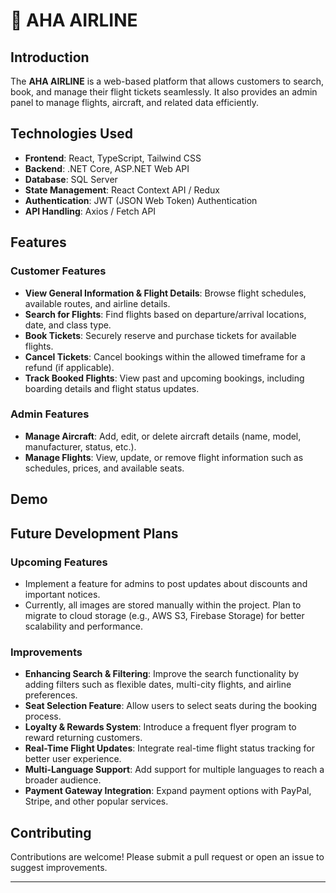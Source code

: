 # 🛫 AHA AIRLINE

## Introduction
The **AHA AIRLINE** is a web-based platform that allows customers to search, book, and manage their flight tickets seamlessly. It also provides an admin panel to manage flights, aircraft, and related data efficiently.

## Technologies Used
- **Frontend**: React, TypeScript, Tailwind CSS
- **Backend**: .NET Core, ASP.NET Web API
- **Database**: SQL Server
- **State Management**: React Context API / Redux
- **Authentication**: JWT (JSON Web Token) Authentication
- **API Handling**: Axios / Fetch API

## Features

### Customer Features
- **View General Information & Flight Details**: Browse flight schedules, available routes, and airline details.
- **Search for Flights**: Find flights based on departure/arrival locations, date, and class type.
- **Book Tickets**: Securely reserve and purchase tickets for available flights.
- **Cancel Tickets**: Cancel bookings within the allowed timeframe for a refund (if applicable).
- **Track Booked Flights**: View past and upcoming bookings, including boarding details and flight status updates.

### Admin Features
- **Manage Aircraft**: Add, edit, or delete aircraft details (name, model, manufacturer, status, etc.).
- **Manage Flights**: View, update, or remove flight information such as schedules, prices, and available seats.

## Demo

## Future Development Plans
### Upcoming Features
   - Implement a feature for admins to post updates about discounts and important notices.
   - Currently, all images are stored manually within the project. Plan to migrate to cloud storage (e.g., AWS S3, Firebase Storage) for better scalability and performance.

### Improvements
- **Enhancing Search & Filtering**: Improve the search functionality by adding filters such as flexible dates, multi-city flights, and airline preferences.
- **Seat Selection Feature**: Allow users to select seats during the booking process.
- **Loyalty & Rewards System**: Introduce a frequent flyer program to reward returning customers.
- **Real-Time Flight Updates**: Integrate real-time flight status tracking for better user experience.
- **Multi-Language Support**: Add support for multiple languages to reach a broader audience.
- **Payment Gateway Integration**: Expand payment options with PayPal, Stripe, and other popular services.

## Contributing
Contributions are welcome! Please submit a pull request or open an issue to suggest improvements.

---
